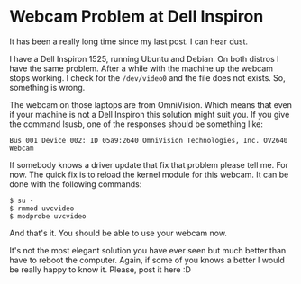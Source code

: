 

# Webcam Problem at Dell Inspiron

It has been a really long time since my last post. I can hear dust.

I have a Dell Inspiron 1525, running Ubuntu and Debian. On both distros I have the same problem. After a while with the machine up the webcam stops working. I check for the `/dev/video0` and the file does not exists. So, something is wrong.

The webcam on those laptops are from OmniVision. Which means that even if your machine is not a Dell Inspiron this solution might suit you. If you give the command lsusb, one of the responses should be something like:

    Bus 001 Device 002: ID 05a9:2640 OmniVision Technologies, Inc. OV2640 Webcam

If somebody knows a driver update that fix that problem please tell me. For now. The quick fix is to reload the kernel module for this webcam. It can be done with the following commands:

    $ su -
    $ rmmod uvcvideo
    $ modprobe uvcvideo

And that's it. You should be able to use your webcam now.

It's not the most elegant solution you have ever seen but much better than have to reboot the computer. Again, if some of you knows a better I would be really happy to know it. Please, post it here :D
